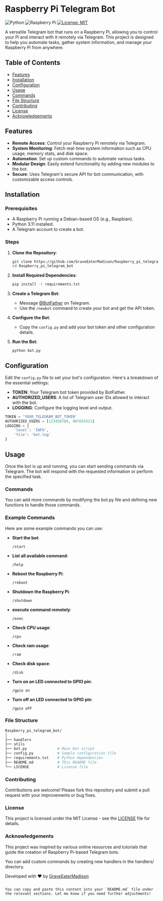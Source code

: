# Raspberry Pi Telegram Bot

![Python](https://img.shields.io/badge/Python-3.11-blue.svg)
![Raspberry Pi](https://img.shields.io/badge/Raspberry%20Pi-Model%20B-orange)
[![License: MIT](https://img.shields.io/badge/License-MIT-green.svg)](https://opensource.org/licenses/MIT)

A versatile Telegram bot that runs on a Raspberry Pi, allowing you to control your Pi and interact with it remotely via Telegram. This project is designed to help you automate tasks, gather system information, and manage your Raspberry Pi from anywhere.

## Table of Contents

- [Features](#features)
- [Installation](#installation)
- [Configuration](#configuration)
- [Usage](#usage)
- [Commands](#commands)
- [File Structure](#file-structure)
- [Contributing](#contributing)
- [License](#license)
- [Acknowledgements](#acknowledgements)

## Features

- **Remote Access**: Control your Raspberry Pi remotely via Telegram.
- **System Monitoring**: Fetch real-time system information such as CPU usage, memory stats, and disk space.
- **Automation**: Set up custom commands to automate various tasks.
- **Modular Design**: Easily extend functionality by adding new modules to the bot.
- **Secure**: Uses Telegram's secure API for bot communication, with customizable access controls.

## Installation

### Prerequisites

- A Raspberry Pi running a Debian-based OS (e.g., Raspbian).
- Python 3.11 installed.
- A Telegram account to create a bot.

### Steps

1. **Clone the Repository**:
    ```bash
    git clone https://github.com/GraveEaterMadison/Raspberry_pi_telegram_bot.git
    cd Raspberry_pi_telegram_bot
    ```

2. **Install Required Dependencies**:
    ```bash
    pip install -r requirements.txt
    ```

3. **Create a Telegram Bot**:
   - Message [@BotFather](https://t.me/BotFather) on Telegram.
   - Use the `/newbot` command to create your bot and get the API token.

4. **Configure the Bot**:
   - Copy the `config.py` and add your bot token and other configuration details.

5. **Run the Bot**:
    ```bash
    python bot.py
    ```

## Configuration

Edit the `config.py` file to set your bot's configuration. Here's a breakdown of the essential settings:

- **TOKEN**: Your Telegram bot token provided by BotFather.
- **AUTHORIZED_USERS**: A list of Telegram user IDs allowed to interact with the bot.
- **LOGGING**: Configure the logging level and output.

```python
TOKEN = 'YOUR_TELEGRAM_BOT_TOKEN'
AUTHORIZED_USERS = [123456789, 987654321]
LOGGING = {
    'level': 'INFO',
    'file': 'bot.log'
}
```

## Usage

Once the bot is up and running, you can start sending commands via Telegram. The bot will respond with the requested information or perform the specified task.


### Commands

You can add more commands by modifying the bot.py file and defining new functions to handle those commands.

### Example Commands

Here are some example commands you can use:

- **Start the bot**:
  ```text
  /start
  ```

- **List all available command**:
  ```text
  /help
  ```

- **Reboot the Raspberry Pi**:
  ```text
  /reboot
  ```

- **Shutdown the Raspberry Pi**:
  ```text
  /shutdown
  ```
  
- **execute command remotely**:
  ```text
  /exec
  ```
  
- **Check CPU usage**:
  ```text
  /cpu
  ```

- **Check ram usage**:
   ```text
  /ram
  ```

- **Check disk space**:
   ```text
  /disk
  ```

- **Turn on an LED connected to GPIO pin**:
   ```text
  /gpio on
   ```
- **Turn off an LED connected to GPIO pin**:
   ```text
  /gpio oFF
   ```

### File Structure

```bash
Raspberry_pi_telegram_bot/
│
├── handlers
├── utils
├── bot.py              # Main bot script
├── config.py           # Sample configuration file
├── requirements.txt    # Python dependencies
├── README.md           # This README file
└── LICENSE             # License file
```

### Contributing

Contributions are welcome! Please fork this repository and submit a pull request with your improvements or bug fixes.

### License

This project is licensed under the MIT License - see the [LICENSE](https://github.com/GraveEaterMadison/Raspberry_pi_telegram_bot/blob/main/LICENSE) file for details.

### Acknowledgements

This project was inspired by various online resources and tutorials that guide the creation of Raspberry Pi-based Telegram bots.

You can add custom commands by creating new handlers in the handlers/ directory.

Developed with ❤️ by [GraveEaterMadison](https://github.com/GraveEaterMadison)
```vbnet

You can copy and paste this content into your `README.md` file under the relevant sections. Let me know if you need further adjustments!
```
